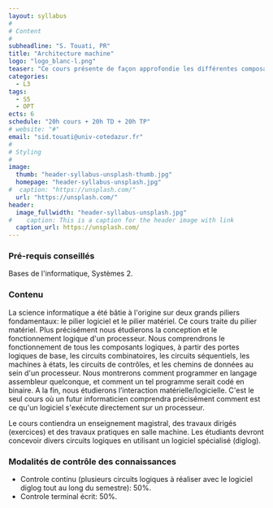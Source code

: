 ```yaml
---
layout: syllabus
#
# Content
#
subheadline: "S. Touati, PR"
title: "Architecture machine"
logo: "logo_blanc-l.png"
teaser: "Ce cours présente de façon approfondie les différentes composants des architectures d'ordinateurs, depuis les portes logiques jusqu'au niveau du processeur. Nous apprendrons comment concevoir un processer simple, et comment le programmer au niveau assembleur et binaire. Nous montrerons aussi comment des décisions architecturales peuvent influencer sur les performances."
categories:
  - L3
tags:
  - S5
  - OPT
ects: 6
schedule: "20h cours + 20h TD + 20h TP"
# website: "#"
email: "sid.touati@univ-cotedazur.fr"
#
# Styling
#
image:
  thumb: "header-syllabus-unsplash-thumb.jpg"
  homepage: "header-syllabus-unsplash.jpg"
#  caption: "https://unsplash.com/"
  url: "https://unsplash.com/"
header:
  image_fullwidth: "header-syllabus-unsplash.jpg"
#    caption: This is a caption for the header image with link
  caption_url: https://unsplash.com/  
---
```


### Pré-requis conseillés

Bases de l'informatique, Systèmes 2.

### Contenu

La science informatique a été bâtie à l'origine sur deux grands piliers fondamentaux: le pilier logiciel et le pilier matériel. Ce cours traite du pilier matériel. Plus précisément nous étudierons  la conception et le fonctionnement logique d'un processeur. Nous comprendrons le fonctionnement de tous les composants logiques, à partir des portes logiques de base,  les circuits combinatoires, les circuits séquentiels, les machines à états, les circuits de contrôles, et les chemins de données au sein d'un processeur. Nous montrerons comment programmer en langage assembleur quelconque, et comment un tel programme serait codé en binaire. A la fin, nous étudierons l’interaction matérielle/logicielle. C'est le seul cours où un futur informaticien comprendra précisément comment est ce qu'un logiciel s'exécute directement sur un processeur.

Le cours contiendra un enseignement magistral, des travaux dirigés (exercices) et des travaux pratiques en salle machine. Les étudiants devront concevoir divers circuits logiques en utilisant un logiciel spécialisé (diglog).

###  Modalités de contrôle des connaissances ###

- Controle continu (plusieurs circuits logiques à réaliser avec le logiciel diglog tout au long du semestre): 50%.
- Controle terminal écrit: 50%.
